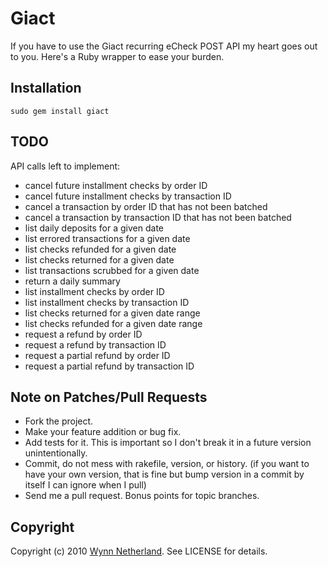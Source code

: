 # Giact

If you have to use the Giact recurring eCheck POST API my heart goes out to you. Here's a Ruby wrapper to ease your burden.

## Installation

    sudo gem install giact
    
## TODO

API calls left to implement:

* cancel future installment checks by order ID
* cancel future installment checks by transaction ID
* cancel a transaction by order ID that has not been batched
* cancel a transaction by transaction ID that has not been batched
* list daily deposits for a given date
* list errored transactions for a given date
* list checks refunded for a given date
* list checks returned for a given date
* list transactions scrubbed for a given date
* return a daily summary
* list installment checks by order ID
* list installment checks by transaction ID
* list checks returned for a given date range
* list checks refunded for a given date range
* request a refund by order ID
* request a refund by transaction ID
* request a partial refund by order ID
* request a partial refund by transaction ID

## Note on Patches/Pull Requests
 
* Fork the project.
* Make your feature addition or bug fix.
* Add tests for it. This is important so I don't break it in a
  future version unintentionally.
* Commit, do not mess with rakefile, version, or history.
  (if you want to have your own version, that is fine but
   bump version in a commit by itself I can ignore when I pull)
* Send me a pull request. Bonus points for topic branches.

## Copyright

Copyright (c) 2010 [Wynn Netherland](http://wynnnetherland.com). See LICENSE for details.
